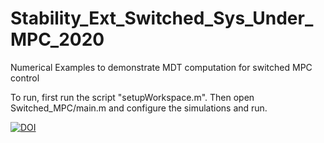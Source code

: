 # Stability_Ext_Switched_Sys_Under_MPC_2020
Numerical Examples to demonstrate MDT computation for switched MPC control

To run, first run the script "setupWorkspace.m". Then open Switched_MPC/main.m and configure the 
simulations and run.

[![DOI](https://zenodo.org/badge/277636127.svg)](https://zenodo.org/badge/latestdoi/277636127)